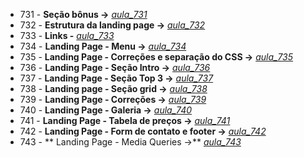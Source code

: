 - 731 - **Seção bônus ->** *[aula_731](./aula_731.md)*
- 732 - **Estrutura da landing page ->** *[aula_732](./landing_page/)*
- 733 - **Links -** *[aula_733](./aula_733.md)*
- 734 - **Landing Page - Menu ->** *[aula_734](./landing_page/)*
- 735 - **Landing Page - Correções e separação do CSS ->** *[aula_735](./landing_page/)*
- 736 - **Landing Page - Seção Intro ->** *[aula_736](./landing_page/)*
- 737 - **Landing Page - Seção Top 3 ->** *[aula_737](./landing_page/)*
- 738 - **Landing page - Seção grid ->** *[aula_738](./landing_page/)*
- 739 - **Landing Page - Correções ->** *[aula_739](./landing_page/)*
- 740 - **Landing Page - Galeria ->** *[aula_740](./landing_page/)*
- 741 - **Landing Page - Tabela de preços ->** *[aula_741](./landing_page/)*
- 742 - **Landing Page - Form de contato e footer ->** *[aula_742](./landing_page/)*
- 743 - ** Landing Page - Media Queries ->** *[aula_743](./landing_page/)*